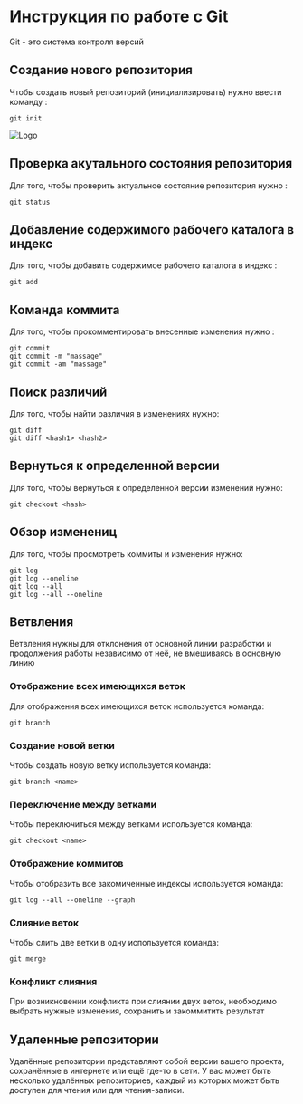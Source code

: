 # Инструкция по работе с Git

Git - это система контроля версий

## Создание нового репозитория 

Чтобы создать новый репозиторий (инициализировать) нужно ввести команду :

    git init

![Logo](git.jpg)


## Проверка акутального состояния репозитория

Для того, чтобы проверить актуальное состояние репозитория нужно :

    git status

## Добавление содержимого рабочего каталога в индекс

Для того, чтобы добавить содержимое рабочего каталога в индекс :

    git add

## Команда коммита

Для того, чтобы прокомментировать внесенные изменения нужно :

    git commit
    git commit -m "massage"
    git commit -am "massage"

## Поиск различий 

Для того, чтобы найти различия в изменениях нужно:

    git diff
    git diff <hash1> <hash2>

## Вернуться к определенной версии

Для того, чтобы вернуться к определенной версии изменений нужно:

    git checkout <hash>

## Обзор изменениц

Для того, чтобы просмотреть коммиты и изменения нужно:

    git log
    git log --oneline
    git log --all
    git log --all --oneline

## Ветвления 

Ветвления нужны для отклонения от основной линии разработки и продолжения работы независимо от неё, не вмешиваясь в основную линию

### Отображение всех имеющихся веток

Для отображения всех имеющихся веток используется команда:

    git branch

### Создание новой ветки
 
 Чтобы создать новую ветку используется команда:

    git branch <name>

### Переключение между ветками

Чтобы переключиться между ветками используется команда:

    git checkout <name>

### Отображение коммитов

Чтобы отобразить все закомиченные индексы используется команда:

    git log --all --oneline --graph

### Слияние веток

Чтобы слить две ветки в одну используется команда:

    git merge 

### Конфликт слияния

При возникновении конфликта при слиянии двух веток, необходимо выбрать нужные изменения, сохранить и закоммитить результат

## Удаленные репозитории 

Удалённые репозитории представляют собой версии вашего проекта, сохранённые в интернете или ещё где-то в сети. У вас может быть несколько удалённых репозиториев, каждый из которых может быть доступен для чтения или для чтения-записи.
